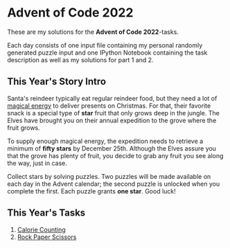 # Advent of Code 2022

These are my solutions for the **Advent of Code 2022**-tasks.

Each day consists of one input file containing my personal randomly generated puzzle input and one IPython Notebook containing the task description as well as my solutions for part 1 and 2.

## This Year's Story Intro

Santa's reindeer typically eat regular reindeer food, but they need a lot of [magical energy](https://adventofcode.com/2018/day/25) to deliver presents on Christmas. For that, their favorite snack is a special type of **star** fruit that only grows deep in the jungle. The Elves have brought you on their annual expedition to the grove where the fruit grows.

To supply enough magical energy, the expedition needs to retrieve a minimum of **fifty stars** by December 25th. Although the Elves assure you that the grove has plenty of fruit, you decide to grab any fruit you see along the way, just in case.

Collect stars by solving puzzles. Two puzzles will be made available on each day in the Advent calendar; the second puzzle is unlocked when you complete the first. Each puzzle grants **one star**. Good luck!

## This Year's Tasks

1. [Calorie Counting](https://github.com/Nuhser/Advent-of-Code/blob/master/2022/task01.ipynb)
2. [Rock Paper Scissors](https://github.com/Nuhser/Advent-of-Code/blob/master/2022/task02.ipynb)
